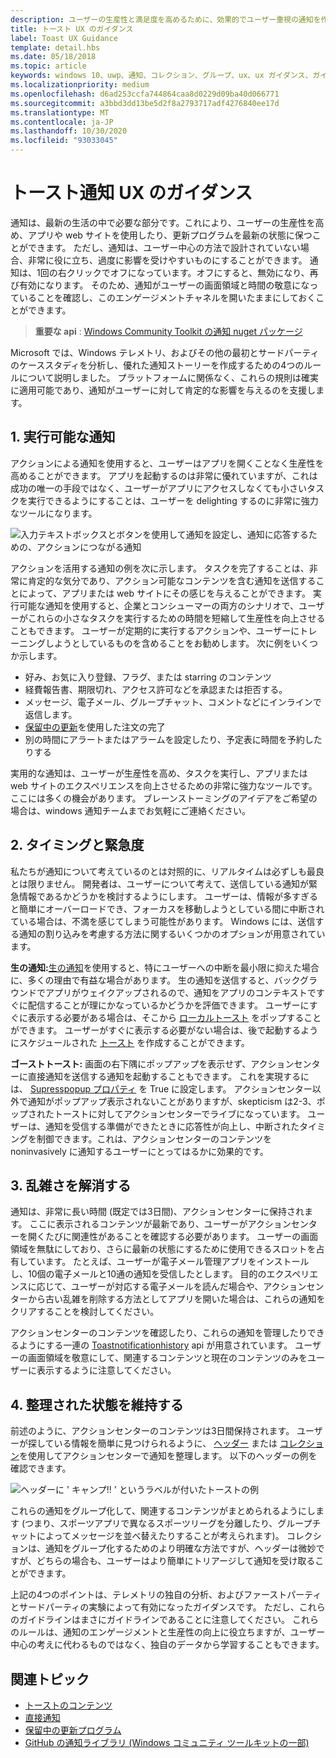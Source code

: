 ```yaml
---
description: ユーザーの生産性と満足度を高めるために、効果的でユーザー重視の通知を作成する方法について説明します。
title: トースト UX のガイダンス
label: Toast UX Guidance
template: detail.hbs
ms.date: 05/18/2018
ms.topic: article
keywords: windows 10、uwp、通知、コレクション、グループ、ux、ux ガイダンス、ガイダンス、アクション、トースト、アクションセンター、noninterruptive、有効な通知、非侵入通知、アクション可能、管理、整理
ms.localizationpriority: medium
ms.openlocfilehash: d6ad253ccfa744864caa8d0229d09ba40d066771
ms.sourcegitcommit: a3bbd3dd13be5d2f8a2793717adf4276840ee17d
ms.translationtype: MT
ms.contentlocale: ja-JP
ms.lasthandoff: 10/30/2020
ms.locfileid: "93033045"
---
```

# <a name="toast-notification-ux-guidance"></a>トースト通知 UX のガイダンス
通知は、最新の生活の中で必要な部分です。これにより、ユーザーの生産性を高め、アプリや web サイトを使用したり、更新プログラムを最新の状態に保つことができます。 ただし、通知は、ユーザー中心の方法で設計されていない場合、非常に役に立ち、過度に影響を受けやすいものにすることができます。 通知は、1回の右クリックでオフになっています。オフにすると、無効になり、再び有効になります。  そのため、通知がユーザーの画面領域と時間の敬意になっていることを確認し、このエンゲージメントチャネルを開いたままにしておくことができます。

> **重要な api** : [Windows Community Toolkit の通知 nuget パッケージ](https://www.nuget.org/packages/Microsoft.Toolkit.Uwp.Notifications/)

Microsoft では、Windows テレメトリ、およびその他の最初とサードパーティのケーススタディを分析し、優れた通知ストーリーを作成するための4つのルールについて説明しました。  プラットフォームに関係なく、これらの規則は確実に適用可能であり、通知がユーザーに対して肯定的な影響を与えるのを支援します。

## <a name="1-actionable-notifications"></a>1. 実行可能な通知
アクションによる通知を使用すると、ユーザーはアプリを開くことなく生産性を高めることができます。  アプリを起動するのは非常に優れていますが、これは成功の唯一の手段ではなく、ユーザーがアプリにアクセスしなくても小さいタスクを実行できるようにすることは、ユーザーを delighting するのに非常に強力なツールになります。

![入力テキストボックスとボタンを使用して通知を設定し、通知に応答するための、アクションにつながる通知](images/actionable-notification-example01.png)

アクションを活用する通知の例を次に示します。 タスクを完了することは、非常に肯定的な気分であり、アクション可能なコンテンツを含む通知を送信することによって、アプリまたは web サイトにその感じを与えることができます。 実行可能な通知を使用すると、企業とコンシューマーの両方のシナリオで、ユーザーがこれらの小さなタスクを実行するための時間を短縮して生産性を向上させることもできます。 ユーザーが定期的に実行するアクションや、ユーザーにトレーニングしようとしているものを含めることをお勧めします。  次に例をいくつか示します。
* 好み、お気に入り登録、フラグ、または starring のコンテンツ
* 経費報告書、期限切れ、アクセス許可などを承認または拒否する。
* メッセージ、電子メール、グループチャット、コメントなどにインラインで返信します。
* [保留中の更新](toast-pending-update.md)を使用した注文の完了
* 別の時間にアラートまたはアラームを設定したり、予定表に時間を予約したりする

実用的な通知は、ユーザーが生産性を高め、タスクを実行し、アプリまたは web サイトのエクスペリエンスを向上させるための非常に強力なツールです。  ここには多くの機会があります。 ブレーンストーミングのアイデアをご希望の場合は、windows 通知チームまでお気軽にご連絡ください。

## <a name="2-timing-and-urgency"></a>2. タイミングと緊急度
私たちが通知について考えているのとは対照的に、リアルタイムは必ずしも最良とは限りません。 開発者は、ユーザーについて考えて、送信している通知が緊急情報であるかどうかを検討するようにします。 ユーザーは、情報が多すぎると簡単にオーバーロードでき、フォーカスを移動しようとしている間に中断されている場合は、不満を感じてしまう可能性があります。 Windows には、送信する通知の割り込みを考慮する方法に関するいくつかのオプションが用意されています。

**生の通知:**[生の通知](raw-notification-overview.md)を使用すると、特にユーザーへの中断を最小限に抑えた場合に、多くの理由で有益な場合があります。  生の通知を送信すると、バックグラウンドでアプリがウェイクアップされるので、通知をアプリのコンテキストですぐに配信することが理にかなっているかどうかを評価できます。 ユーザーにすぐに表示する必要がある場合は、そこから [ローカルトースト](send-local-toast.md) をポップすることができます。  ユーザーがすぐに表示する必要がない場合は、後で起動するようにスケジュールされた [トースト](/archive/blogs/tiles_and_toasts/quickstart-sending-an-alarm-in-windows-10) を作成することができます。


**ゴーストトースト:** 画面の右下隅にポップアップを表示せず、アクションセンターに直接通知を送信する通知を起動することもできます。 これを実現するには、 [Supresspopup プロパティ](/uwp/api/windows.ui.notifications.toastnotification.suppresspopup) を True に設定します。 アクションセンター以外で通知がポップアップ表示されないことがありますが、skepticism は2-3、ポップされたトーストに対してアクションセンターでライブになっています。  ユーザーは、通知を受信する準備ができたときに応答性が向上し、中断されたタイミングを制御できます。これは、アクションセンターのコンテンツを noninvasively に通知するユーザーにとってはるかに効果的です。

## <a name="3-clear-out-the-clutter"></a>3. 乱雑さを解消する
通知は、非常に長い時間 (既定では3日間)、アクションセンターに保持されます。  ここに表示されるコンテンツが最新であり、ユーザーがアクションセンターを開くたびに関連性があることを確認する必要があります。 ユーザーの画面領域を無駄にしており、さらに最新の状態にするために使用できるスロットを占有しています。  たとえば、ユーザーが電子メール管理アプリをインストールし、10個の電子メールと10通の通知を受信したとします。  目的のエクスペリエンスに応じて、ユーザーが対応する電子メールを読んだ場合や、アクションセンターから古い乱雑を削除する方法としてアプリを開いた場合は、これらの通知をクリアすることを検討してください。

アクションセンターのコンテンツを確認したり、これらの通知を管理したりできるようにする一連の [Toastnotificationhistory](/uwp/api/windows.ui.notifications.toastnotificationhistory) api が用意されています。 ユーザーの画面領域を敬意にして、関連するコンテンツと現在のコンテンツのみをユーザーに表示するように注意してください。

## <a name="4-keeping-organized"></a>4. 整理された状態を維持する
前述のように、アクションセンターのコンテンツは3日間保持されます。  ユーザーが探している情報を簡単に見つけられるように、 [ヘッダー](./toast-headers.md) または [コレクション](/uwp/api/windows.ui.notifications.toastcollection)を使用してアクションセンターで通知を整理します。 以下のヘッダーの例を確認できます。

![ヘッダーに ' キャンプ!! ' というラベルが付いたトーストの例](images/toast-headers-action-center.png)

これらの通知をグループ化して、関連するコンテンツがまとめられるようにします (つまり、スポーツアプリで異なるスポーツリーグを分離したり、グループチャットによってメッセージを並べ替えたりすることが考えられます)。 コレクションは、通知をグループ化するためのより明確な方法ですが、ヘッダーは微妙ですが、どちらの場合も、ユーザーはより簡単にトリアージして通知を受け取ることができます。



上記の4つのポイントは、テレメトリの独自の分析、およびファーストパーティとサードパーティの実験によって有効になったガイダンスです。 ただし、これらのガイドラインはまさにガイドラインであることに注意してください。  これらのルールは、通知のエンゲージメントと生産性の向上に役立ちますが、ユーザー中心の考えに代わるものではなく、独自のデータから学習することもできます。  

## <a name="related-topics"></a>関連トピック

* [トーストのコンテンツ](adaptive-interactive-toasts.md)
* [直接通知](raw-notification-overview.md)
* [保留中の更新プログラム](toast-pending-update.md)
* [GitHub の通知ライブラリ (Windows コミュニティ ツールキットの一部)](https://github.com/windows-toolkit/WindowsCommunityToolkit/tree/master/Microsoft.Toolkit.Uwp.Notifications)

